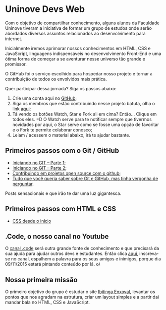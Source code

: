 # Uninove Devs Web

Com o objetivo de compartilhar conhecimento, alguns alunos da Faculdade Uninove tiveram a iniciativa de formar um grupo de estudos onde serão abordados diversos assuntos relacionados ao desenvolvimento para internet. 

Inicialmente iremos aprimorar nossos conhecimentos em HTML, CSS e JavaScript, linguagens indispensáveis no desenvolvimento Front-End e uma ótima forma de começar a se aventurar nesse universo tão grande e promissor.

O GitHub foi o serviço escolhido para hospedar nosso projeto e tornar a contribuição de todos os envolvidos mais prática.

Quer participar dessa jornada? Siga os passos abaixo:

1. Crie uma conta aqui no [GitHub](https://github.com/join);
2. Siga os membros que estão contribuindo nesse projeto batuta, olha o link [aqui](https://github.com/joaomariocardoso/uninove-devs-web/graphs/contributors);
3. Tá vendo os botões Watch, Star e Fork ali em cima? Então... Clique em todos eles. =D O Watch serve para te notificar sempre que tivermos novidades por aqui, o Star serve como se fosse uma opção de favoritar e o Fork te permite colaborar conosco;
4. Leiam / acessem o material abaixo, irá te ajudar bastante.

Primeiros passos com o Git / GitHub
-----------------------------------

* [Iniciando no GIT – Parte 1](http://tableless.com.br/iniciando-no-git-parte-1/);
* [Iniciando no GIT – Parte 2](http://tableless.com.br/iniciando-no-git-parte-2/);
* [Contribuindo em projetos open source com o github](http://tableless.com.br/contribuindo-em-projetos-open-source-com-o-github/);
* [Tudo que você queria saber sobre Git e GitHub, mas tinha vergonha de perguntar](http://tableless.com.br/tudo-que-voce-queria-saber-sobre-git-e-github-mas-tinha-vergonha-de-perguntar/).

Posts sensacionais e que irão te dar uma luz gigantesca.


Primeiros passos com HTML e CSS
-------------------------------

* [CSS desde o início](http://www.maujor.com/tutorial/joe/cssjoe1.php)


.Code, o nosso canal no Youtube
-------------------------------

O [canal .code](http://dotcode.net.br/youtube) será outra grande fonte de conhecimento e que precisará da sua ajuda para ajudar outros devs e estudantes. Então clica [aqui](http://dotcode.net.br/youtube), inscreva-se no canal, espalhem a palavra para os seus amigos e inimigos, porque dia 09/11/2015 estará pintando conteúdo por lá. o/


Nossa primeira missão
---------------------

O primeiro objetivo do grupo é estudar o site [Ibitinga Enxoval](www.ibitingaenxoval.com.br), levantar os pontos que nos agradam na estrutura, criar um layout simples e a partir dai mandar bala no HTML, CSS e JavaScript.